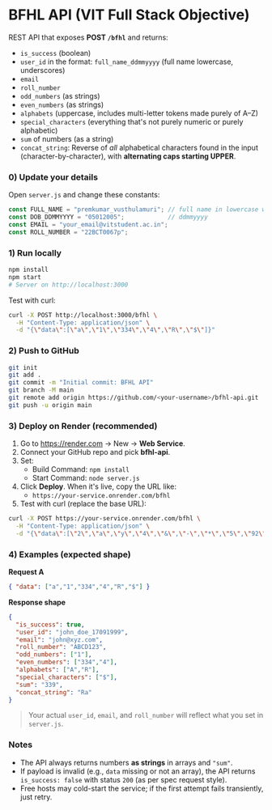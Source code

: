 # BFHL API (VIT Full Stack Objective)

REST API that exposes **POST `/bfhl`** and returns:
- `is_success` (boolean)
- `user_id` in the format: `full_name_ddmmyyyy` (full name lowercase, underscores)
- `email`
- `roll_number`
- `odd_numbers` (as strings)
- `even_numbers` (as strings)
- `alphabets` (uppercase, includes multi-letter tokens made purely of A–Z)
- `special_characters` (everything that's not purely numeric or purely alphabetic)
- `sum` of numbers (as a string)
- `concat_string`: Reverse of *all* alphabetical characters found in the input (character-by-character), with **alternating caps starting UPPER**.

### 0) Update your details
Open `server.js` and change these constants:
```js
const FULL_NAME = "premkumar_vusthulamuri"; // full name in lowercase with underscores
const DOB_DDMMYYYY = "05012005";            // ddmmyyyy
const EMAIL = "your_email@vitstudent.ac.in";
const ROLL_NUMBER = "22BCT0067p";
```

### 1) Run locally
```bash
npm install
npm start
# Server on http://localhost:3000
```

Test with curl:
```bash
curl -X POST http://localhost:3000/bfhl \
  -H "Content-Type: application/json" \
  -d "{\"data\":[\"a\",\"1\",\"334\",\"4\",\"R\",\"$\"]}"
```

### 2) Push to GitHub
```bash
git init
git add .
git commit -m "Initial commit: BFHL API"
git branch -M main
git remote add origin https://github.com/<your-username>/bfhl-api.git
git push -u origin main
```

### 3) Deploy on Render (recommended)
1. Go to https://render.com → New → **Web Service**.
2. Connect your GitHub repo and pick **bfhl-api**.
3. Set:
   - Build Command: `npm install`
   - Start Command: `node server.js`
4. Click **Deploy**. When it's live, copy the URL like:
   - `https://your-service.onrender.com/bfhl`
5. Test with curl (replace the base URL):
```bash
curl -X POST https://your-service.onrender.com/bfhl \
  -H "Content-Type: application/json" \
  -d "{\"data\":[\"2\",\"a\",\"y\",\"4\",\"&\",\"-\",\"*\",\"5\",\"92\",\"b\"]}"
```

### 4) Examples (expected shape)

**Request A**
```json
{ "data": ["a","1","334","4","R","$"] }
```
**Response shape**
```json
{
  "is_success": true,
  "user_id": "john_doe_17091999",
  "email": "john@xyz.com",
  "roll_number": "ABCD123",
  "odd_numbers": ["1"],
  "even_numbers": ["334","4"],
  "alphabets": ["A","R"],
  "special_characters": ["$"],
  "sum": "339",
  "concat_string": "Ra"
}
```

> Your actual `user_id`, `email`, and `roll_number` will reflect what you set in `server.js`.

### Notes
- The API always returns numbers **as strings** in arrays and `"sum"`.
- If payload is invalid (e.g., `data` missing or not an array), the API returns `is_success: false` with status `200` (as per spec request style).
- Free hosts may cold-start the service; if the first attempt fails transiently, just retry.
